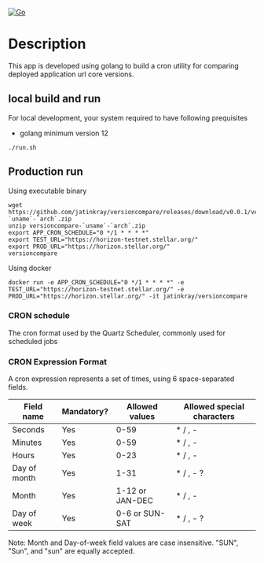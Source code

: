 [![Go](https://github.com/jatinkray/versioncompare/actions/workflows/go.yml/badge.svg)](https://github.com/jatinkray/versioncompare/actions/workflows/go.yml)
# Description
This app is developed using golang to build a cron utility for comparing deployed application url core versions.


## local build and run 

For local development, your system required to have following prequisites
- golang minimum version 12

```shell
./run.sh
```

## Production run 
Using executable binary

```shell
wget https://github.com/jatinkray/versioncompare/releases/download/v0.0.1/versioncompare-`uname`-`arch`.zip
unzip versioncompare-`uname`-`arch`.zip
export APP_CRON_SCHEDULE="0 */1 * * * *"
export TEST_URL="https://horizon-testnet.stellar.org/"
export PROD_URL="https://horizon.stellar.org/"
versioncompare
```

Using docker 

```shell
docker run -e APP_CRON_SCHEDULE="0 */1 * * * *" -e TEST_URL="https://horizon-testnet.stellar.org/" -e PROD_URL="https://horizon.stellar.org/" -it jatinkray/versioncompare
```

### CRON schedule
The cron format used by the Quartz Scheduler, commonly used for scheduled jobs


### CRON Expression Format
A cron expression represents a set of times, using 6 space-separated fields.

Field name   | Mandatory? | Allowed values  | Allowed special characters
----------   | ---------- | --------------  | --------------------------
Seconds      | Yes         | 0-59            | * / , -
Minutes      | Yes        | 0-59            | * / , -
Hours        | Yes        | 0-23            | * / , -
Day of month | Yes        | 1-31            | * / , - ?
Month        | Yes        | 1-12 or JAN-DEC | * / , -
Day of week  | Yes        | 0-6 or SUN-SAT  | * / , - ?
Note: Month and Day-of-week field values are case insensitive. "SUN", "Sun", and "sun" are equally accepted.
